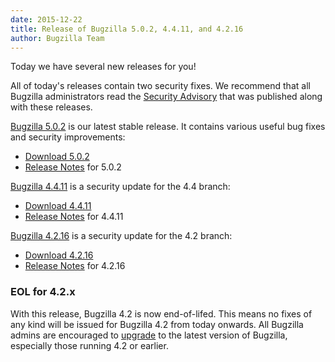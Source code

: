 ```yaml
---
date: 2015-12-22
title: Release of Bugzilla 5.0.2, 4.4.11, and 4.2.16
author: Bugzilla Team
---
```


Today we have several new releases for you!

All of today's releases contain two security fixes. We recommend that all Bugzilla administrators read the [Security Advisory](/security/4.2.15/) that was published along with these releases.

[Bugzilla 5.0.2](/releases/5.0.2/) is our latest stable release. It contains various useful bug fixes and security improvements:

*   [Download 5.0.2](/download/#v50)
*   [Release Notes](/releases/5.0.2/) for 5.0.2

[Bugzilla 4.4.11](/releases/4.4.11/) is a security update for the 4.4 branch:

*   [Download 4.4.11](/download/#v44)
*   [Release Notes](/releases/4.4.11/) for 4.4.11

[Bugzilla 4.2.16](/releases/4.2.16/) is a security update for the 4.2 branch:

*   [Download 4.2.16](/download/#v42)
*   [Release Notes](/releases/4.2.16/) for 4.2.16

### EOL for 4.2.x

With this release, Bugzilla 4.2 is now end-of-lifed. This means no fixes of any kind will be issued for Bugzilla 4.2 from today onwards. All Bugzilla admins are encouraged to [upgrade](https://bugzilla.readthedocs.org/en/5.0/installing/upgrading.html) to the latest version of Bugzilla, especially those running 4.2 or earlier.


